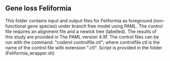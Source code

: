 ## Gene loss Feliformia

This folder contains input and output files for Feliformia as foreground (non-functional gene species) under branch free model using PAML. The control file requires an alignment file and a newick tree (labelled). The results of this study are provided in The PAML version 4.9f. The control files can be run with the command: "codeml controlfile.ctl"; where controlfile.ctl is the name of the control file with extension ".ctl". Script is provided in the folder (Feliformia_wrapper.sh) 
